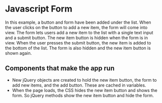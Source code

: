 # Javascript Form
In this example, a button and form have been added under the list. When the user clicks on the button to add a new item, the form will come into view. The form lets users add a new item to the list with a single text input and a submit button. The new item button is hidden when the form is in view. When the user presses the submit button, the new item is added to the bottom of the list. The form is also hidden and the new item button is shown again.

## Components that make the app run

* New jQuery objects are created to hold the new item button, the form to add new items, and the add button. These are cached in variables.
* When the page loads, the CSS hides the new item button and shows the form. So jQuery methods show the new item button and hide the form.
